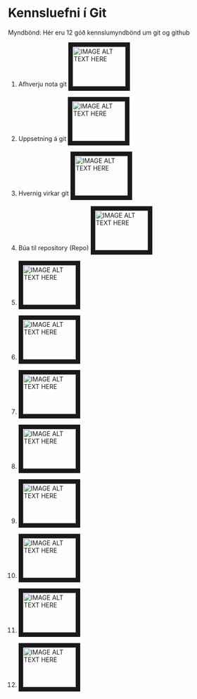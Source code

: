 # Kennsluefni í Git

Myndbönd:
Hér eru 12 góð kennslumyndbönd um git og github
1. Afhverju nota git
<a href="http://www.youtube.com/watch?feature=player_embedded&v=3RjQznt-8kE
" target="_blank"><img src="http://img.youtube.com/vi/3RjQznt-8kE/0.jpg" 
alt="IMAGE ALT TEXT HERE" width="120" height="90" border="10" /></a>

1. Uppsetning á git
<a href="http://www.youtube.com/watch?feature=player_embedded&v=MFtsLRphqDM
" target="_blank"><img src="http://img.youtube.com/vi/MFtsLRphqDM/0.jpg" 
alt="IMAGE ALT TEXT HERE" width="120" height="90" border="10" /></a>

1. Hvernig virkar git
<a href="http://www.youtube.com/watch?feature=player_embedded&v=iNP_KmOFqXs
" target="_blank"><img src="http://img.youtube.com/vi/iNP_KmOFqXs/0.jpg" 
alt="IMAGE ALT TEXT HERE" width="120" height="90" border="10" /></a>

1. Búa til repository (Repo)
<a href="http://www.youtube.com/watch?feature=player_embedded&v=v0Ch3yWQ-Zc
" target="_blank"><img src="http://img.youtube.com/vi/v0Ch3yWQ-Zc/0.jpg" 
alt="IMAGE ALT TEXT HERE" width="120" height="90" border="10" /></a>

1. <a href="http://www.youtube.com/watch?feature=player_embedded&v=KngvG8WzYLU
" target="_blank"><img src="http://img.youtube.com/vi/KngvG8WzYLU/0.jpg" 
alt="IMAGE ALT TEXT HERE" width="120" height="90" border="10" /></a>

1. <a href="http://www.youtube.com/watch?feature=player_embedded&v=Fhgga2s_RmM
" target="_blank"><img src="http://img.youtube.com/vi/Fhgga2s_RmM/0.jpg" 
alt="IMAGE ALT TEXT HERE" width="120" height="90" border="10" /></a>

1. <a href="http://www.youtube.com/watch?feature=player_embedded&v=RIYrfkZjWmA
" target="_blank"><img src="http://img.youtube.com/vi/RIYrfkZjWmA/0.jpg" 
alt="IMAGE ALT TEXT HERE" width="120" height="90" border="10" /></a>

1. <a href="http://www.youtube.com/watch?feature=player_embedded&v=QV0kVNvkMxc
" target="_blank"><img src="http://img.youtube.com/vi/QV0kVNvkMxc/0.jpg" 
alt="IMAGE ALT TEXT HERE" width="120" height="90" border="10" /></a>

1. <a href="http://www.youtube.com/watch?feature=player_embedded&v=XX-Kct0PfFc
" target="_blank"><img src="http://img.youtube.com/vi/XX-Kct0PfFc/0.jpg" 
alt="IMAGE ALT TEXT HERE" width="120" height="90" border="10" /></a>

1. <a href="http://www.youtube.com/watch?feature=player_embedded&v=fQLK8Ib_SKk
" target="_blank"><img src="http://img.youtube.com/vi/fQLK8Ib_SKk/0.jpg" 
alt="IMAGE ALT TEXT HERE" width="120" height="90" border="10" /></a>

1. <a href="http://www.youtube.com/watch?feature=player_embedded&v=MnUd31TvBoU
" target="_blank"><img src="http://img.youtube.com/vi/MnUd31TvBoU/0.jpg" 
alt="IMAGE ALT TEXT HERE" width="120" height="90" border="10" /></a>

1. <a href="http://www.youtube.com/watch?feature=player_embedded&v=HbSjyU2vf6Y
" target="_blank"><img src="http://img.youtube.com/vi/HbSjyU2vf6Y/0.jpg" 
alt="IMAGE ALT TEXT HERE" width="120" height="90" border="10" /></a>
